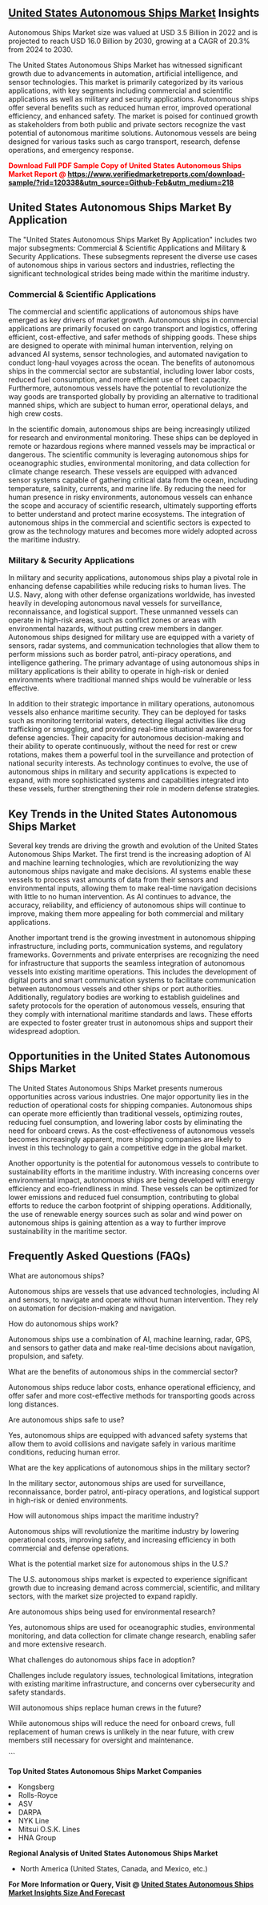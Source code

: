 <h2><a href="https://www.verifiedmarketreports.com/download-sample/?rid=120338&amp;utm_source=Github-Feb&amp;utm_medium=218" target="_blank">United States Autonomous Ships Market</a> Insights</h2><p>Autonomous Ships Market size was valued at USD 3.5 Billion in 2022 and is projected to reach USD 16.0 Billion by 2030, growing at a CAGR of 20.3% from 2024 to 2030.</p><p> <p>The United States Autonomous Ships Market has witnessed significant growth due to advancements in automation, artificial intelligence, and sensor technologies. This market is primarily categorized by its various applications, with key segments including commercial and scientific applications as well as military and security applications. Autonomous ships offer several benefits such as reduced human error, improved operational efficiency, and enhanced safety. The market is poised for continued growth as stakeholders from both public and private sectors recognize the vast potential of autonomous maritime solutions. Autonomous vessels are being designed for various tasks such as cargo transport, research, defense operations, and emergency response.</p> <p><strong><p><span class=""><span style="color: #ff0000;"><strong>Download Full PDF Sample Copy of United States Autonomous Ships Market Report</strong> @ </span><a href="https://www.verifiedmarketreports.com/download-sample/?rid=120338&amp;utm_source=Github-Feb&amp;utm_medium=218" target="_blank">https://www.verifiedmarketreports.com/download-sample/?rid=120338&amp;utm_source=Github-Feb&amp;utm_medium=218</a></span></p></strong></p> <h2>United States Autonomous Ships Market By Application</h2> <p>The "United States Autonomous Ships Market By Application" includes two major subsegments: Commercial & Scientific Applications and Military & Security Applications. These subsegments represent the diverse use cases of autonomous ships in various sectors and industries, reflecting the significant technological strides being made within the maritime industry.</p> <h3>Commercial & Scientific Applications</h3> <p>The commercial and scientific applications of autonomous ships have emerged as key drivers of market growth. Autonomous ships in commercial applications are primarily focused on cargo transport and logistics, offering efficient, cost-effective, and safer methods of shipping goods. These ships are designed to operate with minimal human intervention, relying on advanced AI systems, sensor technologies, and automated navigation to conduct long-haul voyages across the ocean. The benefits of autonomous ships in the commercial sector are substantial, including lower labor costs, reduced fuel consumption, and more efficient use of fleet capacity. Furthermore, autonomous vessels have the potential to revolutionize the way goods are transported globally by providing an alternative to traditional manned ships, which are subject to human error, operational delays, and high crew costs. <p>In the scientific domain, autonomous ships are being increasingly utilized for research and environmental monitoring. These ships can be deployed in remote or hazardous regions where manned vessels may be impractical or dangerous. The scientific community is leveraging autonomous ships for oceanographic studies, environmental monitoring, and data collection for climate change research. These vessels are equipped with advanced sensor systems capable of gathering critical data from the ocean, including temperature, salinity, currents, and marine life. By reducing the need for human presence in risky environments, autonomous vessels can enhance the scope and accuracy of scientific research, ultimately supporting efforts to better understand and protect marine ecosystems. The integration of autonomous ships in the commercial and scientific sectors is expected to grow as the technology matures and becomes more widely adopted across the maritime industry.</p> <h3>Military & Security Applications</h3> <p>In military and security applications, autonomous ships play a pivotal role in enhancing defense capabilities while reducing risks to human lives. The U.S. Navy, along with other defense organizations worldwide, has invested heavily in developing autonomous naval vessels for surveillance, reconnaissance, and logistical support. These unmanned vessels can operate in high-risk areas, such as conflict zones or areas with environmental hazards, without putting crew members in danger. Autonomous ships designed for military use are equipped with a variety of sensors, radar systems, and communication technologies that allow them to perform missions such as border patrol, anti-piracy operations, and intelligence gathering. The primary advantage of using autonomous ships in military applications is their ability to operate in high-risk or denied environments where traditional manned ships would be vulnerable or less effective. <p>In addition to their strategic importance in military operations, autonomous vessels also enhance maritime security. They can be deployed for tasks such as monitoring territorial waters, detecting illegal activities like drug trafficking or smuggling, and providing real-time situational awareness for defense agencies. Their capacity for autonomous decision-making and their ability to operate continuously, without the need for rest or crew rotations, makes them a powerful tool in the surveillance and protection of national security interests. As technology continues to evolve, the use of autonomous ships in military and security applications is expected to expand, with more sophisticated systems and capabilities integrated into these vessels, further strengthening their role in modern defense strategies.</p> <h2>Key Trends in the United States Autonomous Ships Market</h2> <p>Several key trends are driving the growth and evolution of the United States Autonomous Ships Market. The first trend is the increasing adoption of AI and machine learning technologies, which are revolutionizing the way autonomous ships navigate and make decisions. AI systems enable these vessels to process vast amounts of data from their sensors and environmental inputs, allowing them to make real-time navigation decisions with little to no human intervention. As AI continues to advance, the accuracy, reliability, and efficiency of autonomous ships will continue to improve, making them more appealing for both commercial and military applications.</p> <p>Another important trend is the growing investment in autonomous shipping infrastructure, including ports, communication systems, and regulatory frameworks. Governments and private enterprises are recognizing the need for infrastructure that supports the seamless integration of autonomous vessels into existing maritime operations. This includes the development of digital ports and smart communication systems to facilitate communication between autonomous vessels and other ships or port authorities. Additionally, regulatory bodies are working to establish guidelines and safety protocols for the operation of autonomous vessels, ensuring that they comply with international maritime standards and laws. These efforts are expected to foster greater trust in autonomous ships and support their widespread adoption.</p> <h2>Opportunities in the United States Autonomous Ships Market</h2> <p>The United States Autonomous Ships Market presents numerous opportunities across various industries. One major opportunity lies in the reduction of operational costs for shipping companies. Autonomous ships can operate more efficiently than traditional vessels, optimizing routes, reducing fuel consumption, and lowering labor costs by eliminating the need for onboard crews. As the cost-effectiveness of autonomous vessels becomes increasingly apparent, more shipping companies are likely to invest in this technology to gain a competitive edge in the global market.</p> <p>Another opportunity is the potential for autonomous vessels to contribute to sustainability efforts in the maritime industry. With increasing concerns over environmental impact, autonomous ships are being developed with energy efficiency and eco-friendliness in mind. These vessels can be optimized for lower emissions and reduced fuel consumption, contributing to global efforts to reduce the carbon footprint of shipping operations. Additionally, the use of renewable energy sources such as solar and wind power on autonomous ships is gaining attention as a way to further improve sustainability in the maritime sector.</p> <h2>Frequently Asked Questions (FAQs)</h2> <p>What are autonomous ships?</p> <p>Autonomous ships are vessels that use advanced technologies, including AI and sensors, to navigate and operate without human intervention. They rely on automation for decision-making and navigation.</p> <p>How do autonomous ships work?</p> <p>Autonomous ships use a combination of AI, machine learning, radar, GPS, and sensors to gather data and make real-time decisions about navigation, propulsion, and safety.</p> <p>What are the benefits of autonomous ships in the commercial sector?</p> <p>Autonomous ships reduce labor costs, enhance operational efficiency, and offer safer and more cost-effective methods for transporting goods across long distances.</p> <p>Are autonomous ships safe to use?</p> <p>Yes, autonomous ships are equipped with advanced safety systems that allow them to avoid collisions and navigate safely in various maritime conditions, reducing human error.</p> <p>What are the key applications of autonomous ships in the military sector?</p> <p>In the military sector, autonomous ships are used for surveillance, reconnaissance, border patrol, anti-piracy operations, and logistical support in high-risk or denied environments.</p> <p>How will autonomous ships impact the maritime industry?</p> <p>Autonomous ships will revolutionize the maritime industry by lowering operational costs, improving safety, and increasing efficiency in both commercial and defense operations.</p> <p>What is the potential market size for autonomous ships in the U.S.?</p> <p>The U.S. autonomous ships market is expected to experience significant growth due to increasing demand across commercial, scientific, and military sectors, with the market size projected to expand rapidly.</p> <p>Are autonomous ships being used for environmental research?</p> <p>Yes, autonomous ships are used for oceanographic studies, environmental monitoring, and data collection for climate change research, enabling safer and more extensive research.</p> <p>What challenges do autonomous ships face in adoption?</p> <p>Challenges include regulatory issues, technological limitations, integration with existing maritime infrastructure, and concerns over cybersecurity and safety standards.</p> <p>Will autonomous ships replace human crews in the future?</p> <p>While autonomous ships will reduce the need for onboard crews, full replacement of human crews is unlikely in the near future, with crew members still necessary for oversight and maintenance.</p> ```</p><p><strong>Top United States Autonomous Ships Market Companies</strong></p><div data-test-id=""><p><li>Kongsberg</li><li> Rolls-Royce</li><li> ASV</li><li> DARPA</li><li> NYK Line</li><li> Mitsui O.S.K. Lines</li><li> HNA Group</li></p><div><strong>Regional Analysis of&nbsp;United States Autonomous Ships Market</strong></div><ul><li dir="ltr"><p dir="ltr">North America&nbsp;(United States, Canada, and Mexico, etc.)</p></li></ul><p><strong>For More Information or Query, Visit @&nbsp;</strong><strong><a href="https://www.verifiedmarketreports.com/product/global-autonomous-ships-market-growth-2019-2024/?utm_source=Github-Feb&amp;utm_medium=218" target="_blank">United States Autonomous Ships Market Insights Size And Forecast</a></strong></p></div>
